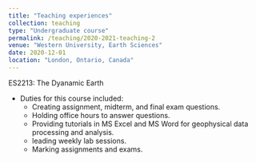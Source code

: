 ```yaml
---
title: "Teaching experiences"
collection: teaching
type: "Undergraduate course"
permalink: /teaching/2020-2021-teaching-2
venue: "Western University, Earth Sciences"
date: 2020-12-01
location: "London, Ontario, Canada"
---
```


ES2213: The Dyanamic Earth
* Duties for this course included:
  * Creating assignment, midterm, and final exam questions.
  * Holding office hours to answer questions.
  * Providing tutorials in MS Excel and MS Word for geophysical data processing and analysis.
  * leading weekly lab sessions.
  * Marking assignments and exams.

